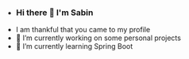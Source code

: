 


<!-- **sbnsun/sbnsun** is a ✨ _special_ ✨ repository because its `README.md` (this file) appears on your GitHub profile. -->

<!-- Here are some ideas to get you started: -->
- ### Hi there 👋 I'm Sabin
- I am thankful that you came to my profile
- 🔭 I’m currently working on some personal projects
- 🌱 I’m currently learning Spring Boot
<!-- - 👯 I’m looking to collaborate on ... -->
<!-- - 🤔 I’m looking for help with ... -->
<!-- - 💬 Ask me about ... -->
<!-- - 📫 How to reach me: ... -->
<!-- - 😄 Pronouns: ... -->
<!-- - ⚡ Fun fact: ... -->


<!-- ![Anurag's github stats](https://github-readme-stats.vercel.app/api?username=sbnsun&show_icons=true&theme=solarized-light&hide=contribs,stars,issues,prs) -->

